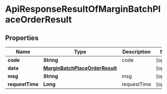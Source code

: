 

# ApiResponseResultOfMarginBatchPlaceOrderResult


## Properties

| Name | Type | Description | Notes |
|------------ | ------------- | ------------- | -------------|
|**code** | **String** | code |  [optional] |
|**data** | [**MarginBatchPlaceOrderResult**](MarginBatchPlaceOrderResult.md) |  |  [optional] |
|**msg** | **String** | msg |  [optional] |
|**requestTime** | **Long** | requestTime |  [optional] |



